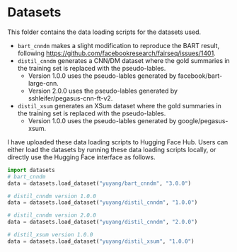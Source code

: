 # Datasets

This folder contains the data loading scripts for the datasets used. 
- `bart_cnndm` makes a slight modification to reproduce the BART result, following https://github.com/facebookresearch/fairseq/issues/1401. 
- `distil_cnndm` generates a CNN/DM dataset where the gold summaries in the training set is replaced with the pseudo-lables. 
    - Version 1.0.0 uses the pseudo-lables generated by facebook/bart-large-cnn.
    - Version 2.0.0 uses the pseudo-lables generated by sshleifer/pegasus-cnn-ft-v2.
- `distil_xsum` generates an XSum dataset where the gold summaries in the training set is replaced with the pseudo-lables.
    - Version 1.0.0 uses the pseudo-lables generated by google/pegasus-xsum.

I have uploaded these data loading scripts to Hugging Face Hub. Users can either load the datasets by running these data loading scripts locally, or directly use the Hugging Face interface as follows.

```python
import datasets
# bart_cnndm
data = datasets.load_dataset("yuyang/bart_cnndm", "3.0.0")

# distil_cnndm version 1.0.0
data = datasets.load_dataset("yuyang/distil_cnndm", "1.0.0")

# distil_cnndm version 2.0.0
data = datasets.load_dataset("yuyang/distil_cnndm", "2.0.0")

# distil_xsum version 1.0.0
data = datasets.load_dataset("yuyang/distil_xsum", "1.0.0")
```